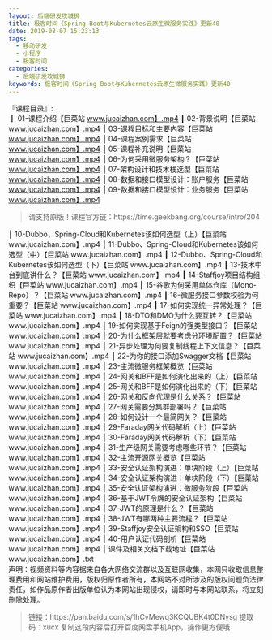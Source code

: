 ```yaml
---
layout: 后端研发攻城狮
title: 极客时间《Spring Boot与Kubernetes云原生微服务实践》更新40     
date: 2019-08-07 15:23:13
tags:
  - 移动研发
  - 小程序
  - 极客时间
categories:
  - 后端研发攻城狮
keywords: 极客时间《Spring Boot与Kubernetes云原生微服务实践》更新40     
---
```

『课程目录』:  
┃  01-课程介绍【巨菜站 www.jucaizhan.com】.mp4
┃  02-背景说明【巨菜站 www.jucaizhan.com】.mp4
┃  03-课程目标和主要内容【巨菜站 www.jucaizhan.com】.mp4
┃  04-课程案例需求【巨菜站 www.jucaizhan.com】.mp4
┃  05-课程补充说明【巨菜站 www.jucaizhan.com】.mp4
┃  06-为何采用微服务架构？【巨菜站 www.jucaizhan.com】.mp4
┃  07-架构设计和技术栈选型【巨菜站 www.jucaizhan.com】.mp4
┃  08-数据和接口模型设计：账户服务【巨菜站 www.jucaizhan.com】.mp4
┃  09-数据和接口模型设计：业务服务【巨菜站 www.jucaizhan.com】.mp4
<!-- more -->   
<blockquote class="blockquote-center">
请支持原版！课程官方链：https://time.geekbang.org/course/intro/204</blockquote>
</blockquote>
┃  10-Dubbo、Spring-Cloud和Kubernetes该如何选型（上）【巨菜站 www.jucaizhan.com】.mp4
┃  11-Dubbo、Spring-Cloud和Kubernetes该如何选型（中）【巨菜站 www.jucaizhan.com】.mp4
┃  12-Dubbo、Spring-Cloud和Kubernetes该如何选型（下）【巨菜站 www.jucaizhan.com】.mp4
┃  13-技术中台到底讲什么？【巨菜站 www.jucaizhan.com】.mp4
┃  14-Staffjoy项目结构组织【巨菜站 www.jucaizhan.com】.mp4
┃  15-谷歌为何采用单体仓库（Mono-Repo）？【巨菜站 www.jucaizhan.com】.mp4
┃  16-微服务接口参数校验为何重要？【巨菜站 www.jucaizhan.com】.mp4
┃  17-如何实现统一异常处理？【巨菜站 www.jucaizhan.com】.mp4
┃  18-DTO和DMO为什么要互转？【巨菜站 www.jucaizhan.com】.mp4
┃  19-如何实现基于Feign的强类型接口？【巨菜站 www.jucaizhan.com】.mp4
┃  20-为什么框架层就要考虑分环境配置？【巨菜站 www.jucaizhan.com】.mp4
┃  21-异步处理为何要复制线程上下文信息？【巨菜站 www.jucaizhan.com】.mp4
┃  22-为你的接口添加Swagger文档【巨菜站 www.jucaizhan.com】.mp4
┃  23-主流微服务框架概览【巨菜站 www.jucaizhan.com】.mp4
┃  24-网关和BFF是如何演化出来的（上）【巨菜站 www.jucaizhan.com】.mp4
┃  25-网关和BFF是如何演化出来的（下）【巨菜站 www.jucaizhan.com】.mp4
┃  26-网关和反向代理是什么关系？【巨菜站 www.jucaizhan.com】.mp4
┃  27-网关需要分集群部署吗？【巨菜站 www.jucaizhan.com】.mp4
┃  28-如何设计一个最简网关？【巨菜站 www.jucaizhan.com】.mp4
┃  29-Faraday网关代码解析（上）【巨菜站 www.jucaizhan.com】.mp4
┃  30-Faraday网关代码解析（下）【巨菜站 www.jucaizhan.com】.mp4
┃  31-生产级网关需要考虑哪些环节？【巨菜站 www.jucaizhan.com】.mp4
┃  32-主流开源网关概览【巨菜站 www.jucaizhan.com】.mp4
┃  33-安全认证架构演进：单块阶段（上）【巨菜站 www.jucaizhan.com】.mp4
┃  34-安全认证架构演进：单块阶段（下）【巨菜站 www.jucaizhan.com】.mp4
┃  35-安全认证架构演进：微服务阶段【巨菜站 www.jucaizhan.com】.mp4
┃  36-基于JWT令牌的安全认证架构【巨菜站 www.jucaizhan.com】.mp4
┃  37-JWT的原理是什么？【巨菜站 www.jucaizhan.com】.mp4
┃  38-JWT有哪两种主要流程？【巨菜站 www.jucaizhan.com】.mp4
┃  39-Staffjoy安全认证架构和SSO【巨菜站 www.jucaizhan.com】.mp4
┃  40-用户认证代码剖析【巨菜站 www.jucaizhan.com】.mp4
┃  课件及相关文档下载地址【巨菜站 www.jucaizhan.com】.txt

<div class="post-copyright">
    <div class="post-copyright__author">
      <span class="post-copyright-meta">声明：视频资料等内容据来自各大网络交流群以及互联网收集，本网只收取信息整理费用和网站维护费用，版权归原作者所有，本网站不对所涉及的版权问题负法律责任，如作品原作者出版单位认为本网站出现侵权，请即时与本网站联系，将立刻删除处理。 </span>
    </div>
</div>

<blockquote class="blockquote-center">
链接：https://pan.baidu.com/s/1hCvMewq3KCQUBK4t0DNysg 
提取码：xucx 
复制这段内容后打开百度网盘手机App，操作更方便哦
</blockquote>

